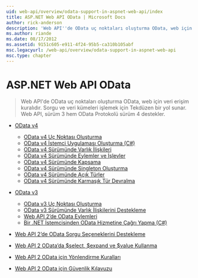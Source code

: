 ```yaml
---
uid: web-api/overview/odata-support-in-aspnet-web-api/index
title: ASP.NET Web API OData | Microsoft Docs
author: rick-anderson
description: 'Web API''de OData uç noktaları oluşturma OData, web için veri erişim kuralıdır. Sorgu ve veri kümeleri işlemek için Tekdüzen bir yol sunar. Web API''si s...'
ms.author: riande
ms.date: 08/17/2012
ms.assetid: 9151c605-e911-4f24-95b5-ca310b105abf
msc.legacyurl: /web-api/overview/odata-support-in-aspnet-web-api
msc.type: chapter
---
```

<a name="odata-in-aspnet-web-api"></a>ASP.NET Web API OData
====================
> Web API'de OData uç noktaları oluşturma OData, web için veri erişim kuralıdır. Sorgu ve veri kümeleri işlemek için Tekdüzen bir yol sunar. Web API, sürüm 3 hem OData Protokolü sürüm 4 destekler.


- [OData v4](odata-v4/index.md)

    - [OData v4 Uç Noktası Oluşturma](odata-v4/create-an-odata-v4-endpoint.md)
    - [OData v4 İstemci Uygulaması Oluşturma (C#)](odata-v4/create-an-odata-v4-client-app.md)
    - [OData v4 Sürümünde Varlık İlişkileri](odata-v4/entity-relations-in-odata-v4.md)
    - [OData v4 Sürümünde Eylemler ve İşlevler](odata-v4/odata-actions-and-functions.md)
    - [OData v4 Sürümünde Kapsama](odata-v4/odata-containment-in-web-api-22.md)
    - [OData v4 Sürümünde Singleton Oluşturma](odata-v4/using-a-singleton-in-an-odata-endpoint-in-web-api-22.md)
    - [OData v4 Sürümünde Açık Türler](odata-v4/use-open-types-in-odata-v4.md)
    - [OData v4 Sürümünde Karmaşık Tür Devralma](odata-v4/complex-type-inheritance-in-odata-v4.md)
- [OData v3](odata-v3/index.md)

    - [OData v3 Uç Noktası Oluşturma](odata-v3/creating-an-odata-endpoint.md)
    - [OData v3 Sürümünde Varlık İlişkilerini Destekleme](odata-v3/working-with-entity-relations.md)
    - [Web API 2’de OData Eylemleri](odata-v3/odata-actions.md)
    - [Bir .NET İstemcisinden OData Hizmetine Çağrı Yapma (C#)](odata-v3/calling-an-odata-service-from-a-net-client.md)
- [Web API 2’de OData Sorgu Seçeneklerini Destekleme](supporting-odata-query-options.md)
- [Web API 2 OData’da $select, $expand ve $value Kullanma](using-select-expand-and-value.md)
- [Web API 2 OData için Yönlendirme Kuralları](odata-routing-conventions.md)
- [Web API 2 OData için Güvenlik Kılavuzu](odata-security-guidance.md)
